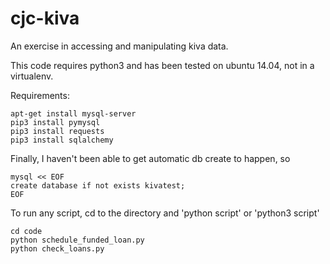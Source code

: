 # cjc-kiva
An exercise in accessing and manipulating kiva data.

This code requires python3 and has been tested on ubuntu 14.04, not in a virtualenv.

Requirements:

    apt-get install mysql-server
    pip3 install pymysql
    pip3 install requests
    pip3 install sqlalchemy

Finally, I haven't been able to get automatic db create to happen, so

    mysql << EOF
    create database if not exists kivatest;
    EOF
    
To run any script, cd to the directory and 'python script' or 'python3 script'

    cd code
    python schedule_funded_loan.py
    python check_loans.py
